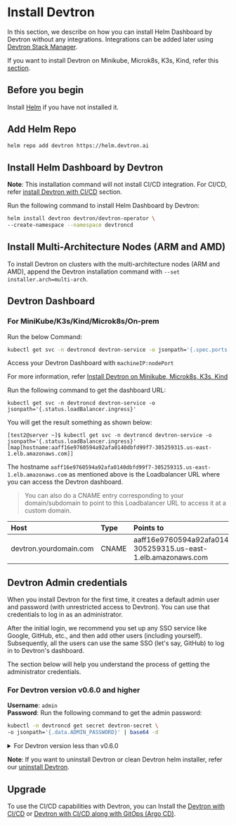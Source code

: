 # Install Devtron

In this section, we describe on how you can install Helm Dashboard by Devtron without any integrations. Integrations can be added later using [Devtron Stack Manager](https://docs.devtron.ai/v/v0.6/usage/integrations).

If you want to install Devtron on Minikube, Microk8s, K3s, Kind, refer this [section](./Install-devtron-on-Minikube-Microk8s-K3s-Kind.md).

## Before you begin

Install [Helm](https://helm.sh/docs/intro/install/) if you have not installed it.

## Add Helm Repo

```bash
helm repo add devtron https://helm.devtron.ai
```

## Install Helm Dashboard by Devtron

**Note**: This installation command will not install CI/CD integration. For CI/CD, refer [install Devtron with CI/CD](https://docs.devtron.ai/install/install-devtron-with-cicd) section.

Run the following command to install Helm Dashboard by Devtron:

```bash
helm install devtron devtron/devtron-operator \
--create-namespace --namespace devtroncd
```


## Install Multi-Architecture Nodes (ARM and AMD)

To install Devtron on clusters with the multi-architecture nodes (ARM and AMD), append the Devtron installation command with `--set installer.arch=multi-arch`.



[//]: # (If you are planning to use Hyperion for `production deployments`, please refer to our recommended overrides for [Devtron Installation]&#40;override-default-devtron-installation-configs.md&#41;.)

[//]: # (## Installation status)

[//]: # ()
[//]: # (Run following command)

[//]: # ()
[//]: # (```bash)

[//]: # (kubectl -n devtroncd get installers installer-devtron -o jsonpath='{.status.sync.status}')

[//]: # (```)

## Devtron Dashboard

### For MiniKube/K3s/Kind/Microk8s/On-prem

Run the below Command:

```bash
kubectl get svc -n devtroncd devtron-service -o jsonpath='{.spec.ports[0].nodePort}'
```
Access your Devtron Dashboard with  ```machineIP:nodePort```

For more information, refer [Install Devtron on Minikube, Microk8s, K3s, Kind](https://docs.devtron.ai/install/install-devtron-on-minikube-microk8s-k3s-kind) 

Run the following command to get the dashboard URL:

```text
kubectl get svc -n devtroncd devtron-service -o jsonpath='{.status.loadBalancer.ingress}'
```

You will get the result something as shown below:

```text
[test2@server ~]$ kubectl get svc -n devtroncd devtron-service -o jsonpath='{.status.loadBalancer.ingress}'
[map[hostname:aaff16e9760594a92afa0140dbfd99f7-305259315.us-east-1.elb.amazonaws.com]]
```

The hostname `aaff16e9760594a92afa0140dbfd99f7-305259315.us-east-1.elb.amazonaws.com` as mentioned above is the Loadbalancer URL where you can access the Devtron dashboard.

> You can also do a CNAME entry corresponding to your domain/subdomain to point to this Loadbalancer URL to access it at a custom domain.

| Host | Type | Points to |
| :--- | :--- | :--- |
| devtron.yourdomain.com | CNAME | aaff16e9760594a92afa0140dbfd99f7-305259315.us-east-1.elb.amazonaws.com |


## Devtron Admin credentials

When you install Devtron for the first time, it creates a default admin user and password (with unrestricted access to Devtron). You can use that credentials to log in as an administrator. 

After the initial login, we recommend you set up any SSO service like Google, GitHub, etc., and then add other users (including yourself). Subsequently, all the users can use the same SSO (let's say, GitHub) to log in to Devtron's dashboard.

The section below will help you understand the process of getting the administrator credentials.

### For Devtron version v0.6.0 and higher

**Username**: `admin` <br>
**Password**: Run the following command to get the admin password:

```bash
kubectl -n devtroncd get secret devtron-secret \
-o jsonpath='{.data.ADMIN_PASSWORD}' | base64 -d
```
 
<details>
<summary>For Devtron version less than v0.6.0</summary>

**Username**: `admin` <br>
**Password**: Run the following command to get the admin password:

```bash
kubectl -n devtroncd get secret devtron-secret \
-o jsonpath='{.data.ACD_PASSWORD}' | base64 -d
```
</details>


**Note**: If you want to uninstall Devtron or clean Devtron helm installer, refer our [uninstall Devtron](https://docs.devtron.ai/install/uninstall-devtron).


## Upgrade

To use the CI/CD capabilities with Devtron, you can Install the [Devtron with CI/CD](https://docs.devtron.ai/install/install-devtron-with-cicd) or [Devtron with CI/CD along with GitOps (Argo CD)](https://docs.devtron.ai/install/install-devtron-with-cicd-with-gitops).
